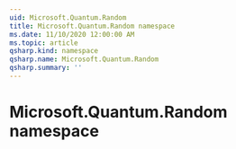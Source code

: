 ```yaml
---
uid: Microsoft.Quantum.Random
title: Microsoft.Quantum.Random namespace
ms.date: 11/10/2020 12:00:00 AM
ms.topic: article
qsharp.kind: namespace
qsharp.name: Microsoft.Quantum.Random
qsharp.summary: ''
---
```


# Microsoft.Quantum.Random namespace



